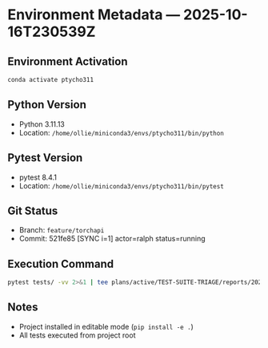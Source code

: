 # Environment Metadata — 2025-10-16T230539Z

## Environment Activation
```bash
conda activate ptycho311
```

## Python Version
- Python 3.11.13
- Location: `/home/ollie/miniconda3/envs/ptycho311/bin/python`

## Pytest Version
- pytest 8.4.1
- Location: `/home/ollie/miniconda3/envs/ptycho311/bin/pytest`

## Git Status
- Branch: `feature/torchapi`
- Commit: 521fe85 [SYNC i=1] actor=ralph status=running

## Execution Command
```bash
pytest tests/ -vv 2>&1 | tee plans/active/TEST-SUITE-TRIAGE/reports/2025-10-16T230539Z/pytest.log
```

## Notes
- Project installed in editable mode (`pip install -e .`)
- All tests executed from project root
